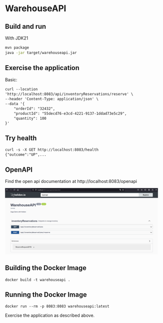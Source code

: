 # WarehouseAPI



## Build and run


With JDK21
```bash
mvn package
java -jar target/warehouseapi.jar
```

## Exercise the application

Basic:
```
curl --location 'http://localhost:8083/api/inventoryReservations/reserve' \
--header 'Content-Type: application/json' \
--data '{
    "orderId": "32432",
    "productId": "55decd76-e3cd-4221-9137-1ddad73e5c29",
    "quantity": 100
}'
```

## Try health

```
curl -s -X GET http://localhost:8083/health
{"outcome":"UP",...

```

## OpenAPI

Find the open api documentation at http://localhost:8083/openapi

![img.png](images/openapi-example.png)

## Building the Docker Image

```
docker build -t warehouseapi .
```

## Running the Docker Image

```
docker run --rm -p 8083:8083 warehouseapi:latest
```

Exercise the application as described above.
                                
